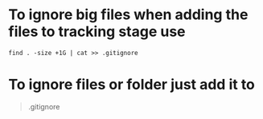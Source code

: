 # To ignore big files when adding the files to tracking stage use
```
find . -size +1G | cat >> .gitignore
```

# To ignore files or folder just add it to 
>.gitignore